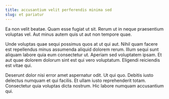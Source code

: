```yaml
---
title: accusantium velit perferendis minima sed
slug: et pariatur
---
```


Ea non velit beatae. Quam esse fugiat ut sit. Rerum ut in neque praesentium voluptas vel. Aut minus autem quis ut aut non tempore quae.

Unde voluptas quae sequi possimus quos at ut qui aut. Nihil quam facere est repellendus minus assumenda aliquid dolorem rerum. Illum sequi sunt aliquam labore quia eum consectetur ut. Aperiam sed voluptatem ipsam. Et aut quae dolorem dolorum sint est qui vero voluptatum. Eligendi reiciendis est vitae qui.

Deserunt dolor nisi error amet aspernatur odit. Ut qui quo. Debitis iusto delectus numquam et qui facilis. Et ullam iusto reprehenderit totam. Consectetur quia voluptas dicta nostrum. Hic labore numquam accusantium qui.
